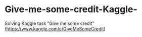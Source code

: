 # Give-me-some-credit-Kaggle-
Solving Kaggle task "Give me some credit" (https://www.kaggle.com/c/GiveMeSomeCredit)
